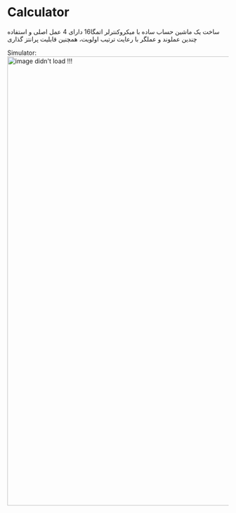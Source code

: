 # Calculator
ساخت یک ماشین حساب ساده با میکروکنترلر اتمگا16 دارای 4 عمل اصلی و استفاده چندین عملوند و عملگر با رعایت ترتیب اولویت، همچنین قابلیت پرانتز گذاری

Simulator:
<img width="1024" alt="image didn't load !!!" src="https://github.com/user-attachments/assets/0a978c39-9b40-4534-98c5-0715a4dc38e6">
